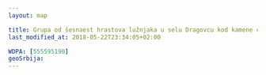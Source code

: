 ```yaml
---
layout: map

title: Grupa od šesnaest hrastova lužnjaka u selu Dragovcu kod kamene ćuprije
last_modified_at: 2018-05-22T23:34:05+02:00

WDPA: [555595190]
geoSrbija:
---
```


